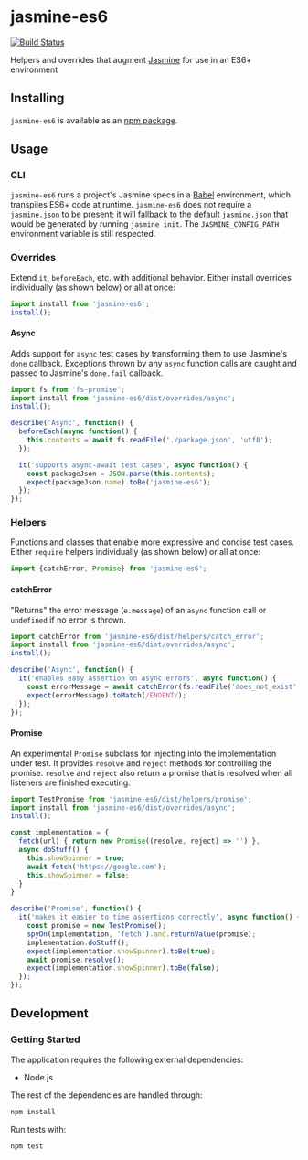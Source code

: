 # jasmine-es6
[![Build Status](https://travis-ci.org/vinsonchuong/jasmine-es6.svg?branch=master)](https://travis-ci.org/vinsonchuong/jasmine-es6)

Helpers and overrides that augment [Jasmine](http://jasmine.github.io) for use
in an ES6+ environment

## Installing
`jasmine-es6` is available as an
[npm package](https://www.npmjs.com/package/jasmine-es6).

## Usage

### CLI
`jasmine-es6` runs a project's Jasmine specs in a [Babel](http://babeljs.io)
environment, which transpiles ES6+ code at runtime. `jasmine-es6` does not
require a `jasmine.json` to be present; it will fallback to the default
`jasmine.json` that would be generated by running `jasmine init`. The
`JASMINE_CONFIG_PATH` environment variable is still respected.

### Overrides
Extend `it`, `beforeEach`, etc. with additional behavior. Either install
overrides individually (as shown below) or all at once:

```js
import install from 'jasmine-es6';
install();
```

#### Async
Adds support for `async` test cases by transforming them to use Jasmine's
`done` callback. Exceptions thrown by any `async` function calls are caught
and passed to Jasmine's `done.fail` callback.

```js
import fs from 'fs-promise';
import install from 'jasmine-es6/dist/overrides/async';
install();

describe('Async', function() {
  beforeEach(async function() {
    this.contents = await fs.readFile('./package.json', 'utf8');
  });

  it('supports async-await test cases', async function() {
    const packageJson = JSON.parse(this.contents);
    expect(packageJson.name).toBe('jasmine-es6');
  });
});
```

### Helpers
Functions and classes that enable more expressive and concise test cases.
Either `require` helpers individually (as shown below) or all at once:

```js
import {catchError, Promise} from 'jasmine-es6';
```

#### catchError
"Returns" the error message (`e.message`) of an `async` function call or
`undefined` if no error is thrown.

```js
import catchError from 'jasmine-es6/dist/helpers/catch_error';
import install from 'jasmine-es6/dist/overrides/async';
install();

describe('Async', function() {
  it('enables easy assertion on async errors', async function() {
    const errorMessage = await catchError(fs.readFile('does_not_exist', 'utf8'));
    expect(errorMessage).toMatch(/ENOENT/);
  });
});
```

#### Promise
An experimental  `Promise` subclass for injecting into the implementation
under test. It provides `resolve` and `reject` methods for controlling the
promise. `resolve` and `reject` also return a promise that is resolved when all
listeners are finished executing.

```js
import TestPromise from 'jasmine-es6/dist/helpers/promise';
import install from 'jasmine-es6/dist/overrides/async';
install();

const implementation = {
  fetch(url) { return new Promise((resolve, reject) => '') },
  async doStuff() {
    this.showSpinner = true;
    await fetch('https://google.com');
    this.showSpinner = false;
  }
}

describe('Promise', function() {
  it('makes it easier to time assertions correctly', async function() {
    const promise = new TestPromise();
    spyOn(implementation, 'fetch').and.returnValue(promise);
    implementation.doStuff();
    expect(implementation.showSpinner).toBe(true);
    await promise.resolve();
    expect(implementation.showSpinner).toBe(false);
  });
});
```

## Development
### Getting Started
The application requires the following external dependencies:
* Node.js

The rest of the dependencies are handled through:
```bash
npm install
```

Run tests with:
```bash
npm test
```
